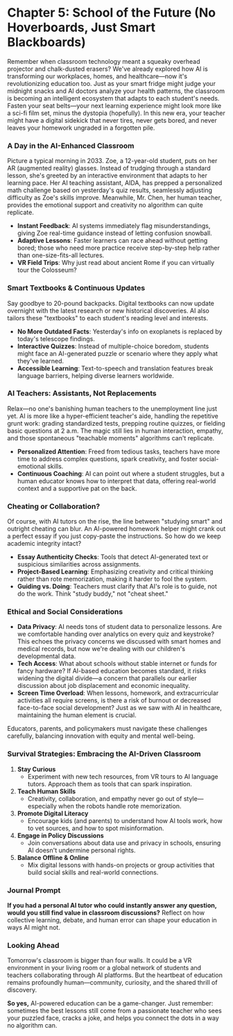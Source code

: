 # Chapter 5: School of the Future (No Hoverboards, Just Smart Blackboards)

Remember when classroom technology meant a squeaky overhead projector and chalk-dusted erasers? We've already explored how AI is transforming our workplaces, homes, and healthcare—now it's revolutionizing education too. Just as your smart fridge might judge your midnight snacks and AI doctors analyze your health patterns, the classroom is becoming an intelligent ecosystem that adapts to each student's needs. Fasten your seat belts—your next learning experience might look more like a sci-fi film set, minus the dystopia (hopefully). In this new era, your teacher might have a digital sidekick that never tires, never gets bored, and never leaves your homework ungraded in a forgotten pile.

### A Day in the AI-Enhanced Classroom

Picture a typical morning in 2033. Zoe, a 12-year-old student, puts on her AR (augmented reality) glasses. Instead of trudging through a standard lesson, she's greeted by an interactive environment that adapts to her learning pace. Her AI teaching assistant, AIDA, has prepped a personalized math challenge based on yesterday's quiz results, seamlessly adjusting difficulty as Zoe's skills improve. Meanwhile, Mr. Chen, her human teacher, provides the emotional support and creativity no algorithm can quite replicate.

- **Instant Feedback**: AI systems immediately flag misunderstandings, giving Zoe real-time guidance instead of letting confusion snowball.
- **Adaptive Lessons**: Faster learners can race ahead without getting bored; those who need more practice receive step-by-step help rather than one-size-fits-all lectures.
- **VR Field Trips**: Why just read about ancient Rome if you can virtually tour the Colosseum?

### Smart Textbooks & Continuous Updates

Say goodbye to 20-pound backpacks. Digital textbooks can now update overnight with the latest research or new historical discoveries. AI also tailors these "textbooks" to each student's reading level and interests.

- **No More Outdated Facts**: Yesterday's info on exoplanets is replaced by today's telescope findings.
- **Interactive Quizzes**: Instead of multiple-choice boredom, students might face an AI-generated puzzle or scenario where they apply what they've learned.
- **Accessible Learning**: Text-to-speech and translation features break language barriers, helping diverse learners worldwide.

### AI Teachers: Assistants, Not Replacements

Relax—no one's banishing human teachers to the unemployment line just yet. AI is more like a hyper-efficient teacher's aide, handling the repetitive grunt work: grading standardized tests, prepping routine quizzes, or fielding basic questions at 2 a.m. The magic still lies in human interaction, empathy, and those spontaneous "teachable moments" algorithms can't replicate.

- **Personalized Attention**: Freed from tedious tasks, teachers have more time to address complex questions, spark creativity, and foster social-emotional skills.
- **Continuous Coaching**: AI can point out where a student struggles, but a human educator knows how to interpret that data, offering real-world context and a supportive pat on the back.

### Cheating or Collaboration?

Of course, with AI tutors on the rise, the line between "studying smart" and outright cheating can blur. An AI-powered homework helper might crank out a perfect essay if you just copy-paste the instructions. So how do we keep academic integrity intact?

- **Essay Authenticity Checks**: Tools that detect AI-generated text or suspicious similarities across assignments.
- **Project-Based Learning**: Emphasizing creativity and critical thinking rather than rote memorization, making it harder to fool the system.
- **Guiding vs. Doing**: Teachers must clarify that AI's role is to guide, not do the work. Think "study buddy," not "cheat sheet."

### Ethical and Social Considerations

- **Data Privacy**: AI needs tons of student data to personalize lessons. Are we comfortable handing over analytics on every quiz and keystroke? This echoes the privacy concerns we discussed with smart homes and medical records, but now we're dealing with our children's developmental data.
- **Tech Access**: What about schools without stable internet or funds for fancy hardware? If AI-based education becomes standard, it risks widening the digital divide—a concern that parallels our earlier discussion about job displacement and economic inequality.
- **Screen Time Overload**: When lessons, homework, and extracurricular activities all require screens, is there a risk of burnout or decreased face-to-face social development? Just as we saw with AI in healthcare, maintaining the human element is crucial.

Educators, parents, and policymakers must navigate these challenges carefully, balancing innovation with equity and mental well-being.

### Survival Strategies: Embracing the AI-Driven Classroom

1. **Stay Curious**
   - Experiment with new tech resources, from VR tours to AI language tutors. Approach them as tools that can spark inspiration.
2. **Teach Human Skills**
   - Creativity, collaboration, and empathy never go out of style—especially when the robots handle rote memorization.
3. **Promote Digital Literacy**
   - Encourage kids (and parents) to understand how AI tools work, how to vet sources, and how to spot misinformation.
4. **Engage in Policy Discussions**
   - Join conversations about data use and privacy in schools, ensuring AI doesn't undermine personal rights.
5. **Balance Offline & Online**
   - Mix digital lessons with hands-on projects or group activities that build social skills and real-world connections.

### Journal Prompt

**If you had a personal AI tutor who could instantly answer any question, would you still find value in classroom discussions?** Reflect on how collective learning, debate, and human error can shape your education in ways AI might not.

### Looking Ahead

Tomorrow's classroom is bigger than four walls. It could be a VR environment in your living room or a global network of students and teachers collaborating through AI platforms. But the heartbeat of education remains profoundly human—community, curiosity, and the shared thrill of discovery.

**So yes,** AI-powered education can be a game-changer. Just remember: sometimes the best lessons still come from a passionate teacher who sees your puzzled face, cracks a joke, and helps you connect the dots in a way no algorithm can.

[QR Code 1]: Explore: "Best AI Education Tools"
[QR Code 2]: Watch: "VR Field Trips in Action"
[QR Code 3]: Read: "Balancing Tech & Privacy in Schools"
[QR Code 4]: Interactive: "Student Skill Assessment – AI vs. Human"
[QR Code 5]: Listen: "Experts Debate: The Future of Classrooms"